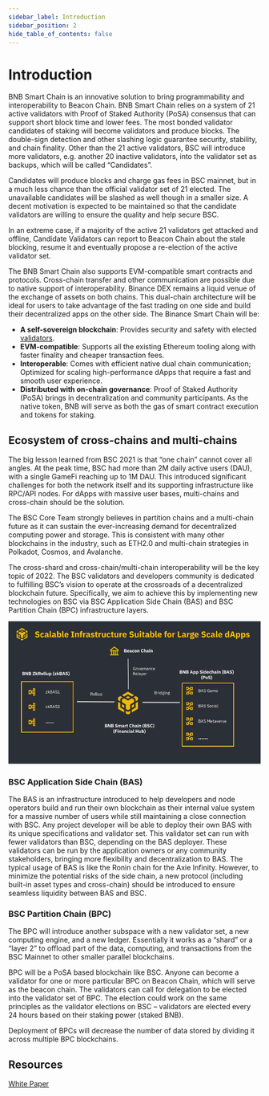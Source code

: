```yaml
---
sidebar_label: Introduction 
sidebar_position: 2
hide_table_of_contents: false
---
```


# Introduction

BNB Smart Chain is an innovative solution to bring programmability and interoperability to Beacon Chain. BNB Smart Chain relies on a system of 21 active validators with Proof of Staked Authority (PoSA) consensus that can support short block time and lower fees. The most bonded validator candidates of staking will become validators and produce blocks. The double-sign detection and other slashing logic guarantee security, stability, and chain finality. 
Other than the 21 active validators, BSC will introduce more validators, e.g. another 20 inactive validators, into the validator set as backups, which will be called “Candidates”.

Candidates will produce blocks and charge gas fees in BSC mainnet, but in a much less chance than the official validator set of 21 elected. The unavailable candidates will be slashed as well though in a smaller size. A decent motivation is expected to be maintained so that the candidate validators are willing to ensure the quality and help secure BSC.

In an extreme case, if a majority of the active 21 validators get attacked and offline, Candidate Validators can report to Beacon Chain about the stale blocking, resume it and eventually propose a re-election of the active validator set.

The BNB Smart Chain also supports EVM-compatible smart contracts and protocols. Cross-chain transfer and other communication are possible due to native support of interoperability. Binance DEX remains a liquid venue of the exchange of assets on both chains. This dual-chain architecture will be ideal for users to take advantage of the fast trading on one side and build their decentralized apps on the other side. The Binance Smart Chain will be:

* **A self-sovereign blockchain**: Provides security and safety with elected [validators](consensus.md).
* **EVM-compatible**: Supports all the existing Ethereum tooling along with faster finality and cheaper transaction fees.
* **Interoperable**: Comes with efficient native dual chain communication; Optimized for scaling high-performance dApps that require a fast and smooth user experience.
* **Distributed with on-chain governance**: Proof of Staked Authority (PoSA) brings in decentralization and community participants. As the native token, BNB will serve as both the gas of smart contract execution and tokens for staking.

<!--## Comparision Between Beacon Chain and BNB Smart Chain

|                   | Beacon Chain | BNB Smart Chain                    |
| ----------------- | ------------- | -------------------------------------- |
| Consensus         | DPoS          | PoSA                                   |
| No. of Validators | 11            | up to 41 (20 candidate block producers)|
| Mean Block Time   | <1s           | ~5s                                    |
| Programmability   | BEPs          | Support EVM-compatible smart contracts |
| Cross Chain       |[BEP3](https://github.com/bnb-chain/BEPs/blob/master/BEP3.md) introduces *Hash Timer Locked Contract functions* and further [mechanism](https://community.binance.org/topic/1892) to handle inter-blockchain tokens peg.    | BSC comes with efficient [native dual chain communication](cross-chain.md); Optimized for scaling high-performance dApps that require fast and smooth user experience.                    |
-->
## Ecosystem of cross-chains and multi-chains
The big lesson learned from BSC 2021 is that “one chain” cannot cover all angles. At the peak time, BSC had more than 2M daily active users (DAU), with a single GameFi reaching up to 1M DAU. This introduced significant challenges for both the network itself and its supporting infrastructure like RPC/API nodes. For dApps with massive user bases, multi-chains and cross-chain should be the solution.  

The BSC Core Team strongly believes in partition chains and a multi-chain future as it can sustain the ever-increasing demand for decentralized computing power and storage. This is consistent with many other blockchains in the industry, such as ETH2.0 and multi-chain strategies in Polkadot, Cosmos, and Avalanche.

The cross-shard and cross-chain/multi-chain interoperability will be the key topic of 2022. The BSC validators and developers community is dedicated to fulfilling BSC’s vision to operate at the crossroads of a decentralized blockchain future. Specifically, we aim to achieve this by implementing new technologies on BSC via BSC Application Side Chain (BAS) and BSC Partition Chain (BPC) infrastructure layers.

![BSC 2022](/img/assets/BNBChain2022.jpg)

### BSC Application Side Chain (BAS)
The BAS is an infrastructure introduced to help developers and node operators build and run their own blockchain as their internal value system for a massive number of users while still maintaining a close connection with BSC. Any project developer will be able to deploy their own BAS with its unique specifications and validator set. This validator set can run with fewer validators than BSC, depending on the BAS deployer. These validators can be run by the application owners or any community stakeholders, bringing more flexibility and decentralization to BAS. The typical usage of BAS is like the Ronin chain for the Axie Infinity.  However, to minimize the potential risks of the side chain, a new protocol (including built-in asset types and cross-chain) should be introduced to ensure seamless liquidity between BAS and BSC.

### BSC Partition Chain (BPC)
The BPC will introduce another subspace with a new validator set, a new computing engine, and a new ledger. Essentially it works as a “shard” or a “layer 2” to offload part of the data, computing, and transactions from the BSC Mainnet to other smaller parallel blockchains.

BPC will be a PoSA based blockchain like BSC. Anyone can become a validator for one or more particular BPC on Beacon Chain, which will serve as the beacon chain. The validators can call for delegation to be elected into the validator set of BPC. The election could work on the same principles as the validator elections on BSC – validators are elected every 24 hours based on their staking power (staked BNB).

Deployment of BPCs will decrease the number of data stored by dividing it across multiple BPC blockchains.


## Resources
[White Paper](https://github.com/bnb-chain/whitepaper/blob/master/WHITEPAPER.md)
